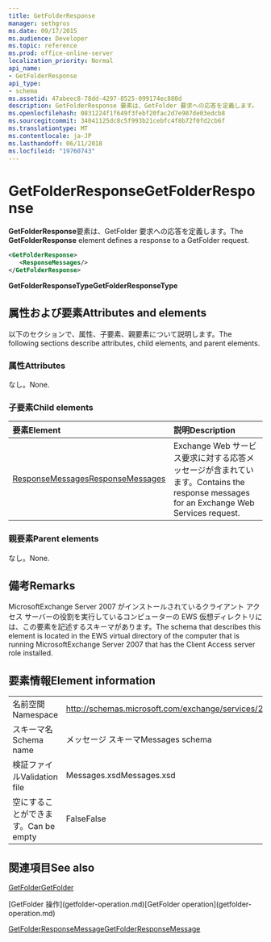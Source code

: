```yaml
---
title: GetFolderResponse
manager: sethgros
ms.date: 09/17/2015
ms.audience: Developer
ms.topic: reference
ms.prod: office-online-server
localization_priority: Normal
api_name:
- GetFolderResponse
api_type:
- schema
ms.assetid: 47abeec8-78dd-4297-8525-099174ec880d
description: GetFolderResponse 要素は、GetFolder 要求への応答を定義します。
ms.openlocfilehash: 0831224f1f649f3febf20fac2d7e987de03edcb8
ms.sourcegitcommit: 34041125dc8c5f993b21cebfc4f8b72f0fd2cb6f
ms.translationtype: MT
ms.contentlocale: ja-JP
ms.lasthandoff: 06/11/2018
ms.locfileid: "19760743"
---
```

# <a name="getfolderresponse"></a><span data-ttu-id="b48c2-103">GetFolderResponse</span><span class="sxs-lookup"><span data-stu-id="b48c2-103">GetFolderResponse</span></span>

<span data-ttu-id="b48c2-104">**GetFolderResponse**要素は、GetFolder 要求への応答を定義します。</span><span class="sxs-lookup"><span data-stu-id="b48c2-104">The **GetFolderResponse** element defines a response to a GetFolder request.</span></span> 
  
```xml
<GetFolderResponse>
   <ResponseMessages/>
</GetFolderResponse>
```

 <span data-ttu-id="b48c2-105">**GetFolderResponseType**</span><span class="sxs-lookup"><span data-stu-id="b48c2-105">**GetFolderResponseType**</span></span>
## <a name="attributes-and-elements"></a><span data-ttu-id="b48c2-106">属性および要素</span><span class="sxs-lookup"><span data-stu-id="b48c2-106">Attributes and elements</span></span>

<span data-ttu-id="b48c2-107">以下のセクションで、属性、子要素、親要素について説明します。</span><span class="sxs-lookup"><span data-stu-id="b48c2-107">The following sections describe attributes, child elements, and parent elements.</span></span>
  
### <a name="attributes"></a><span data-ttu-id="b48c2-108">属性</span><span class="sxs-lookup"><span data-stu-id="b48c2-108">Attributes</span></span>

<span data-ttu-id="b48c2-109">なし。</span><span class="sxs-lookup"><span data-stu-id="b48c2-109">None.</span></span>
  
### <a name="child-elements"></a><span data-ttu-id="b48c2-110">子要素</span><span class="sxs-lookup"><span data-stu-id="b48c2-110">Child elements</span></span>

|<span data-ttu-id="b48c2-111">**要素**</span><span class="sxs-lookup"><span data-stu-id="b48c2-111">**Element**</span></span>|<span data-ttu-id="b48c2-112">**説明**</span><span class="sxs-lookup"><span data-stu-id="b48c2-112">**Description**</span></span>|
|:-----|:-----|
|[<span data-ttu-id="b48c2-113">ResponseMessages</span><span class="sxs-lookup"><span data-stu-id="b48c2-113">ResponseMessages</span></span>](responsemessages.md) <br/> |<span data-ttu-id="b48c2-114">Exchange Web サービス要求に対する応答メッセージが含まれています。</span><span class="sxs-lookup"><span data-stu-id="b48c2-114">Contains the response messages for an Exchange Web Services request.</span></span>  <br/> |
   
### <a name="parent-elements"></a><span data-ttu-id="b48c2-115">親要素</span><span class="sxs-lookup"><span data-stu-id="b48c2-115">Parent elements</span></span>

<span data-ttu-id="b48c2-116">なし。</span><span class="sxs-lookup"><span data-stu-id="b48c2-116">None.</span></span>
  
## <a name="remarks"></a><span data-ttu-id="b48c2-117">備考</span><span class="sxs-lookup"><span data-stu-id="b48c2-117">Remarks</span></span>

<span data-ttu-id="b48c2-118">MicrosoftExchange Server 2007 がインストールされているクライアント アクセス サーバーの役割を実行しているコンピューターの EWS 仮想ディレクトリには、この要素を記述するスキーマがあります。</span><span class="sxs-lookup"><span data-stu-id="b48c2-118">The schema that describes this element is located in the EWS virtual directory of the computer that is running MicrosoftExchange Server 2007 that has the Client Access server role installed.</span></span>
  
## <a name="element-information"></a><span data-ttu-id="b48c2-119">要素情報</span><span class="sxs-lookup"><span data-stu-id="b48c2-119">Element information</span></span>

|||
|:-----|:-----|
|<span data-ttu-id="b48c2-120">名前空間</span><span class="sxs-lookup"><span data-stu-id="b48c2-120">Namespace</span></span>  <br/> |http://schemas.microsoft.com/exchange/services/2006/messages  <br/> |
|<span data-ttu-id="b48c2-121">スキーマ名</span><span class="sxs-lookup"><span data-stu-id="b48c2-121">Schema name</span></span>  <br/> |<span data-ttu-id="b48c2-122">メッセージ スキーマ</span><span class="sxs-lookup"><span data-stu-id="b48c2-122">Messages schema</span></span>  <br/> |
|<span data-ttu-id="b48c2-123">検証ファイル</span><span class="sxs-lookup"><span data-stu-id="b48c2-123">Validation file</span></span>  <br/> |<span data-ttu-id="b48c2-124">Messages.xsd</span><span class="sxs-lookup"><span data-stu-id="b48c2-124">Messages.xsd</span></span>  <br/> |
|<span data-ttu-id="b48c2-125">空にすることができます。</span><span class="sxs-lookup"><span data-stu-id="b48c2-125">Can be empty</span></span>  <br/> |<span data-ttu-id="b48c2-126">False</span><span class="sxs-lookup"><span data-stu-id="b48c2-126">False</span></span>  <br/> |
   
## <a name="see-also"></a><span data-ttu-id="b48c2-127">関連項目</span><span class="sxs-lookup"><span data-stu-id="b48c2-127">See also</span></span>



[<span data-ttu-id="b48c2-128">GetFolder</span><span class="sxs-lookup"><span data-stu-id="b48c2-128">GetFolder</span></span>](getfolder.md)
  
<span data-ttu-id="b48c2-129">
  [GetFolder 操作](getfolder-operation.md)</span><span class="sxs-lookup"><span data-stu-id="b48c2-129">[GetFolder operation](getfolder-operation.md)</span></span>
  
[<span data-ttu-id="b48c2-130">GetFolderResponseMessage</span><span class="sxs-lookup"><span data-stu-id="b48c2-130">GetFolderResponseMessage</span></span>](getfolderresponsemessage.md)

